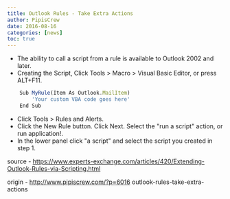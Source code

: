 ```yaml
---
title: Outlook Rules - Take Extra Actions
author: PipisCrew
date: 2016-08-16
categories: [news]
toc: true
---
```


- The ability to call a script from a rule is available to Outlook 2002 and later. 
- Creating the Script, Click Tools > Macro > Visual Basic Editor, or press ALT+F11.

```js
    Sub MyRule(Item As Outlook.MailItem)
        'Your custom VBA code goes here'
    End Sub
```

- Click Tools > Rules and Alerts.
- Click the New Rule button. Click Next. Select the "run a script" action, or run application!.
- In the lower panel click "a script" and select the script you created in step 1.

source - https://www.experts-exchange.com/articles/420/Extending-Outlook-Rules-via-Scripting.html

origin - http://www.pipiscrew.com/?p=6016 outlook-rules-take-extra-actions